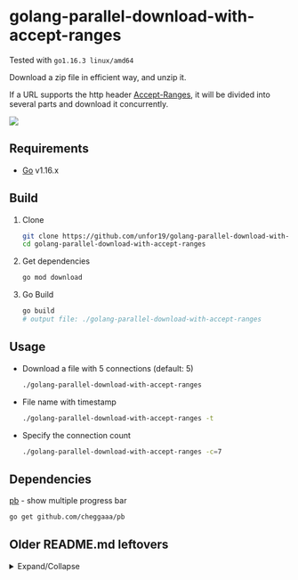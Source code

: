 # golang-parallel-download-with-accept-ranges

Tested with `go1.16.3 linux/amd64`

Download a zip file in efficient way, and unzip it.

If a URL supports the http header [Accept-Ranges](https://developer.mozilla.org/en-US/docs/Web/HTTP/Range_requests), it will be divided into several parts and download it concurrently.

![](https://github.com/jex-lin/golang-parallel-download-with-accept-ranges/blob/master/demo.gif)

## Requirements

- [Go](https://golang.org/doc/install) v1.16.x

## Build

1. Clone
    ```bash
    git clone https://github.com/unfor19/golang-parallel-download-with-accept-ranges.git && \
    cd golang-parallel-download-with-accept-ranges
    ```
1. Get dependencies
   ```bash
   go mod download
   ```
1. Go Build
   ```bash
   go build
   # output file: ./golang-parallel-download-with-accept-ranges
   ```

## Usage

- Download a file with 5 connections (default: 5)
  ```bash
  ./golang-parallel-download-with-accept-ranges
  ```
- File name with timestamp
  ```bash
  ./golang-parallel-download-with-accept-ranges -t
  ```
- Specify the connection count
  ```bash
  ./golang-parallel-download-with-accept-ranges -c=7
  ```


## Dependencies

[pb](github.com/cheggaaa/pb) - show multiple progress bar

```bash
go get github.com/cheggaaa/pb
```

## Older README.md leftovers

<details>

<summary>Expand/Collapse</summary>

# Compile command

mac

    GOOS=darwin GOARCH=amd64 go build -o download.command

windows

    GOOS=windows GOARCH=amd64 go build -o download.exe

# FIXME

* File's body download on windows is different from one on mac. (e.g. mp4)

# TODO

* Support request header


</details>